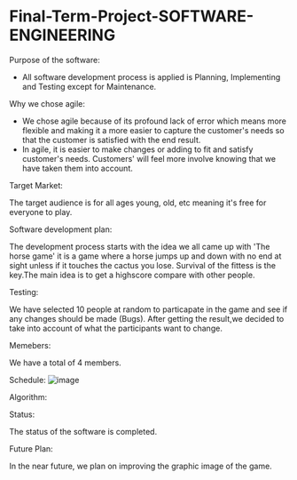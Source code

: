 # Final-Term-Project-SOFTWARE-ENGINEERING

Purpose of the software:
- All software development process is applied is Planning, Implementing and Testing except for Maintenance.

Why we chose agile:
- We chose agile because of its profound lack of error which means more flexible and making it a more easier to capture the customer's needs so that the customer is satisfied 
with the end result.
- In agile, it is easier to make changes or adding to fit and satisfy customer's needs. Customers' will feel more involve knowing that we have taken them into account.        

Target Market:

The target audience is for all ages young, old, etc meaning it's free for everyone to play.                                   

Software development plan:                                                                                                                                                  

The development process starts with the idea we all came up with 'The horse game' it is a game where a horse jumps up and down with no end at sight unless if it touches the
cactus you lose. Survival of the fittess is the key.The main idea is to get a highscore compare with other people.     

Testing:

We have selected 10 people at random to particapate in the game and see if any changes should be made (Bugs). After getting the result,we decided to take into account of what
the participants want to change.           

Memebers:

We have a total of 4 members. 

Schedule:
![image](https://user-images.githubusercontent.com/132199858/235353490-0d700cd4-e84f-4d77-9064-0d97e6c0c8e8.png)



Algorithm:  


Status:

The status of the software is completed. 

Future Plan:

In the near future, we plan on improving the graphic image of the game.
